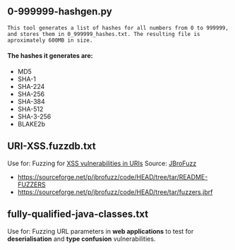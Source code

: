 ## 0-999999-hashgen.py

```This tool generates a list of hashes for all numbers from 0 to 999999, and stores them in 0_999999_hashes.txt. The resulting file is aproximately 600MB in size.```

#### The hashes it generates are:

* MD5
* SHA-1
* SHA-224
* SHA-256
* SHA-384
* SHA-512
* SHA-3-256
* BLAKE2b

## URI-XSS.fuzzdb.txt

Use for: Fuzzing for [XSS vulnerabilities in URIs](https://www.youtube.com/watch?v=NJulOqWjA9k)
Source: [JBroFuzz](https://sourceforge.net/projects/jbrofuzz/)
- https://sourceforge.net/p/jbrofuzz/code/HEAD/tree/tar/README-FUZZERS
- https://sourceforge.net/p/jbrofuzz/code/HEAD/tree/tar/fuzzers.jbrf


## fully-qualified-java-classes.txt

Use for: Fuzzing URL parameters in **web applications** to test for **deserialisation** and **type confusion** vulnerabilities.
